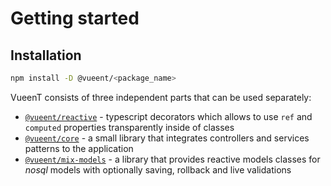 # Getting started

## Installation

```sh
npm install -D @vueent/<package_name>
```

VueenT consists of three independent parts that can be used separately:

- [`@vueent/reactive`](../reactive/guide/) - typescript decorators which allows to use `ref` and `computed` properties transparently inside of classes
- [`@vueent/core`](../core/guide/) - a small library that integrates controllers and services patterns to the application
- [`@vueent/mix-models`](../mix-models/guide/) - a library that provides reactive models classes for _nosql_ models with optionally saving, rollback and live validations
